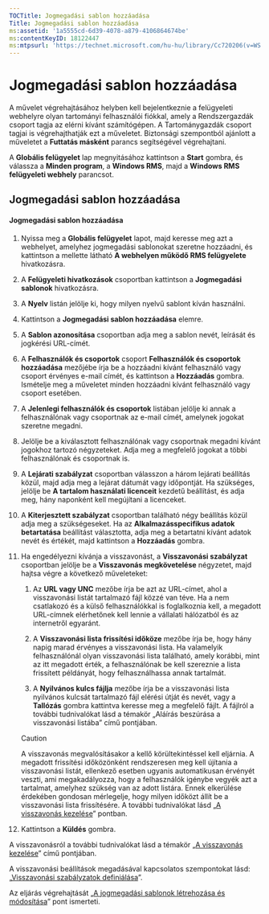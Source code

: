 ```yaml
---
TOCTitle: Jogmegadási sablon hozzáadása
Title: Jogmegadási sablon hozzáadása
ms:assetid: '1a5555cd-6d39-4078-a879-4106864674be'
ms:contentKeyID: 18122447
ms:mtpsurl: 'https://technet.microsoft.com/hu-hu/library/Cc720206(v=WS.10)'
---
```


Jogmegadási sablon hozzáadása
=============================

A művelet végrehajtásához helyben kell bejelentkeznie a felügyeleti webhelyre olyan tartományi felhasználói fiókkal, amely a Rendszergazdák csoport tagja az elérni kívánt számítógépen. A Tartománygazdák csoport tagjai is végrehajthatják ezt a műveletet. Biztonsági szempontból ajánlott a műveletet a **Futtatás másként** parancs segítségével végrehajtani.

A **Globális felügyelet** lap megnyitásához kattintson a **Start** gombra, és válassza a **Minden program**, a **Windows RMS**, majd a **Windows RMS felügyeleti webhely** parancsot.

Jogmegadási sablon hozzáadása
-----------------------------

#### Jogmegadási sablon hozzáadása

1.  Nyissa meg a **Globális felügyelet** lapot, majd keresse meg azt a webhelyet, amelyhez jogmegadási sablonokat szeretne hozzáadni, és kattintson a mellette látható **A webhelyen működő RMS felügyelete** hivatkozásra.

2.  A **Felügyeleti hivatkozások** csoportban kattintson a **Jogmegadási sablonok** hivatkozásra.

3.  A **Nyelv** listán jelölje ki, hogy milyen nyelvű sablont kíván használni.

4.  Kattintson a **Jogmegadási sablon hozzáadása** elemre.

5.  A **Sablon azonosítása** csoportban adja meg a sablon nevét, leírását és jogkérési URL-címét.

6.  A **Felhasználók és csoportok** csoport **Felhasználók és csoportok hozzáadása** mezőjébe írja be a hozzáadni kívánt felhasználó vagy csoport érvényes e-mail címét, és kattintson a **Hozzáadás** gombra. Ismételje meg a műveletet minden hozzáadni kívánt felhasználó vagy csoport esetében.

7.  A **Jelenlegi felhasználók és csoportok** listában jelölje ki annak a felhasználónak vagy csoportnak az e-mail címét, amelynek jogokat szeretne megadni.

8.  Jelölje be a kiválasztott felhasználónak vagy csoportnak megadni kívánt jogokhoz tartozó négyzeteket. Adja meg a megfelelő jogokat a többi felhasználónak és csoportnak is.

9.  A **Lejárati szabályzat** csoportban válasszon a három lejárati beállítás közül, majd adja meg a lejárat dátumát vagy időpontját. Ha szükséges, jelölje be **A tartalom használati licenceit** kezdetű beállítást, és adja meg, hány naponként kell megújítani a licenceket.

10. A **Kiterjesztett szabályzat** csoportban található négy beállítás közül adja meg a szükségeseket. Ha az **Alkalmazásspecifikus adatok betartatása** beállítást választotta, adja meg a betartatni kívánt adatok nevét és értékét, majd kattintson a **Hozzáadás** gombra.

11. Ha engedélyezni kívánja a visszavonást, a **Visszavonási szabályzat** csoportban jelölje be a **Visszavonás megkövetelése** négyzetet, majd hajtsa végre a következő műveleteket:

    1.  Az **URL vagy UNC** mezőbe írja be azt az URL-címet, ahol a visszavonási listát tartalmazó fájl közzé van téve. Ha a nem csatlakozó és a külső felhasználókkal is foglalkoznia kell, a megadott URL-címnek elérhetőnek kell lennie a vállalati hálózatból és az internetről egyaránt.

    2.  A **Visszavonási lista frissítési időköze** mezőbe írja be, hogy hány napig marad érvényes a visszavonási lista. Ha valamelyik felhasználónál olyan visszavonási lista található, amely korábbi, mint az itt megadott érték, a felhasználónak be kell szereznie a lista frissített példányát, hogy felhasználhassa annak tartalmát.

    3.  A **Nyilvános kulcs fájlja** mezőbe írja be a visszavonási lista nyilvános kulcsát tartalmazó fájl elérési útját és nevét, vagy a **Tallózás** gombra kattintva keresse meg a megfelelő fájlt. A fájlról a további tudnivalókat lásd a témakör „Aláírás beszúrása a visszavonási listába” című pontjában.

    > [!CAUTION]  
    > A visszavonás megvalósításakor a kellő körültekintéssel kell eljárnia. A megadott frissítési időközönként rendszeresen meg kell újítania a visszavonási listát, ellenkező esetben ugyanis automatikusan érvényét veszti, ami megakadályozza, hogy a felhasználók igénybe vegyék azt a tartalmat, amelyhez szükség van az adott listára. Ennek elkerülése érdekében gondosan mérlegelje, hogy milyen időközt állít be a visszavonási lista frissítésére. A további tudnivalókat lásd „[A visszavonás kezelése](https://technet.microsoft.com/df732a7d-1fb0-4845-87ca-fab4bc5f98a0)” pontban.

12. Kattintson a **Küldés** gombra.

A visszavonásról a további tudnivalókat lásd a témakör „[A visszavonás kezelése](https://technet.microsoft.com/df732a7d-1fb0-4845-87ca-fab4bc5f98a0)” című pontjában.

A visszavonási beállítások megadásával kapcsolatos szempontokat lásd: „[Visszavonási szabályzatok definiálása](https://technet.microsoft.com/e2fffe9f-def7-439b-a8aa-43f8a065813d)”.

Az eljárás végrehajtását „[A jogmegadási sablonok létrehozása és módosítása](https://technet.microsoft.com/6014176f-ef71-4d29-b3e3-da129c18563d)” pont ismerteti.